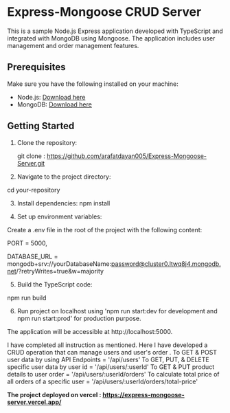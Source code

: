# Express-Mongoose CRUD Server

This is a sample Node.js Express application developed with TypeScript and integrated with MongoDB using Mongoose. The application includes user management and order management features.

## Prerequisites

Make sure you have the following installed on your machine:

- Node.js: [Download here](https://nodejs.org/)
- MongoDB: [Download here](https://www.mongodb.com/try/download/community)

## Getting Started

1. Clone the repository:

   git clone : https://github.com/arafatdayan005/Express-Mongoose-Server.git

2. Navigate to the project directory:

cd your-repository

3. Install dependencies:
   npm install

4. Set up environment variables:

Create a .env file in the root of the project with the following content:

PORT = 5000,

DATABASE_URL = mongodb+srv://yourDatabaseName:password@cluster0.ltwq8j4.mongodb.net/?retryWrites=true&w=majority

5. Build the TypeScript code:

npm run build

6. Run project on localhost using 'npm run start:dev for development and npm run start:prod' for production purpose.

The application will be accessible at http://localhost:5000.

I have completed all instruction as mentioned. Here I have developed a CRUD operation that can manage users and user's order .
To GET & POST user data by using API Endpoints = '/api/users'
To GET, PUT, & DELETE specific user data by user id = '/api/users/:userId'
To GET & PUT product details to user order = '/api/users/:userId/orders'
To calculate total price of all orders of a specific user = '/api/users/:userId/orders/total-price'

**The project deployed on vercel : https://express-mongoose-server.vercel.app/**
